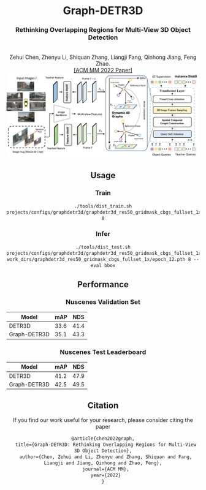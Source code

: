 <div align="center">
<h1> Graph-DETR3D </h1>
<h3>Rethinking Overlapping Regions for Multi-View 3D Object Detection</h3>
<br>Zehui Chen, Zhenyu Li, Shiquan Zhang, Liangji Fang, Qinhong Jiang, Feng Zhao. 
<br>
<a href="https://arxiv.org/abs/2204.11582">[ACM MM 2022 Paper]</a>
<center>
<img src='figs/framework.png'>

</center>

## Usage

### Train

```
./tools/dist_train.sh projects/configs/graphdetr3d/graphdetr3d_res50_gridmask_cbgs_fullset_1x.py 8
```

### Infer

```
./tools/dist_test.sh projects/configs/graphdetr3d/graphdetr3d_res50_gridmask_cbgs_fullset_1x.py work_dirs/graphdetr3d_res50_gridmask_cbgs_fullset_1x/epoch_12.pth 8 --eval bbox
```


## Performance

### Nuscenes Validation Set
| Model | mAP | NDS |
| -|-|-|
| DETR3D | 33.6 |  41.4  |
| Graph-DETR3D | 35.1 | 43.3 |


### Nuscenes Test Leaderboard
| Model | mAP | NDS |
| -|-|-|
| DETR3D | 41.2 |  47.9  |
| Graph-DETR3D | 42.5 | 49.5 |


## Citation
If you find our work useful for your research, please consider citing the paper
```
@article{chen2022graph,
  title={Graph-DETR3D: Rethinking Overlapping Regions for Multi-View 3D Object Detection},
  author={Chen, Zehui and Li, Zhenyu and Zhang, Shiquan and Fang, Liangji and Jiang, Qinhong and Zhao, Feng},
  journal={ACM MM},
  year={2022}
}
```